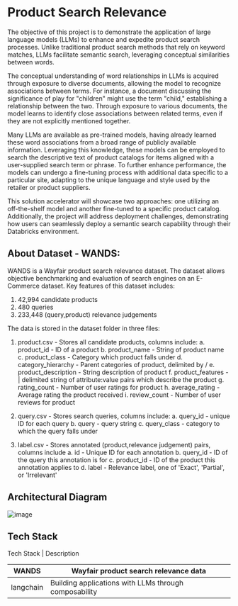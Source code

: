 # Product Search Relevance

The objective of this project is to demonstrate the application of large language models (LLMs) to enhance and expedite product search processes. Unlike traditional product search methods that rely on keyword matches, LLMs facilitate semantic search, leveraging conceptual similarities between words.

The conceptual understanding of word relationships in LLMs is acquired through exposure to diverse documents, allowing the model to recognize associations between terms. For instance, a document discussing the significance of play for "children" might use the term "child," establishing a relationship between the two. Through exposure to various documents, the model learns to identify close associations between related terms, even if they are not explicitly mentioned together.

Many LLMs are available as pre-trained models, having already learned these word associations from a broad range of publicly available information. Leveraging this knowledge, these models can be employed to search the descriptive text of product catalogs for items aligned with a user-supplied search term or phrase. To further enhance performance, the models can undergo a fine-tuning process with additional data specific to a particular site, adapting to the unique language and style used by the retailer or product suppliers.

This solution accelerator will showcase two approaches: one utilizing an off-the-shelf model and another fine-tuned to a specific product catalog. Additionally, the project will address deployment challenges, demonstrating how users can seamlessly deploy a semantic search capability through their Databricks environment.

## About Dataset - WANDS: 
WANDS is a Wayfair product search relevance dataset.
The dataset allows objective benchmarking and evaluation of search engines on an E-Commerce dataset. Key features of this dataset includes:

1. 42,994 candidate products
2. 480 queries
3. 233,448 (query,product) relevance judgements

The data is stored in the dataset folder in three files:

1. product.csv - Stores all candidate products, columns include:
a. product_id - ID of a product
b. product_name - String of product name
c. product_class - Category which product falls under
d. category_hierarchy - Parent categories of product, delimited by /
e. product_description - String description of product
f. product_features - | delimited string of attribute:value pairs which describe the product
g. rating_count - Number of user ratings for product
h. average_rating - Average rating the product received
i. review_count - Number of user reviews for product

3. query.csv - Stores search queries, columns include:
a. query_id - unique ID for each query
b. query - query string
c. query_class - category to which the query falls under

4. label.csv - Stores annotated (product,relevance judgement) pairs, columns include
a. id - Unique ID for each annotation
b. query_id - ID of the query this annotation is for
c. product_id - ID of the product this annotation applies to
d. label - Relevance label, one of 'Exact', 'Partial', or 'Irrelevant'

## Architectural Diagram

![image](https://github.com/pranukrish/ProductSearchRelevance/assets/112594201/2bb9b004-ba47-4210-9459-7eba4dce279e)

## Tech Stack

Tech Stack | Description  

WANDS | Wayfair product search relevance data  
--- | ---  
langchain | Building applications with LLMs through composability
